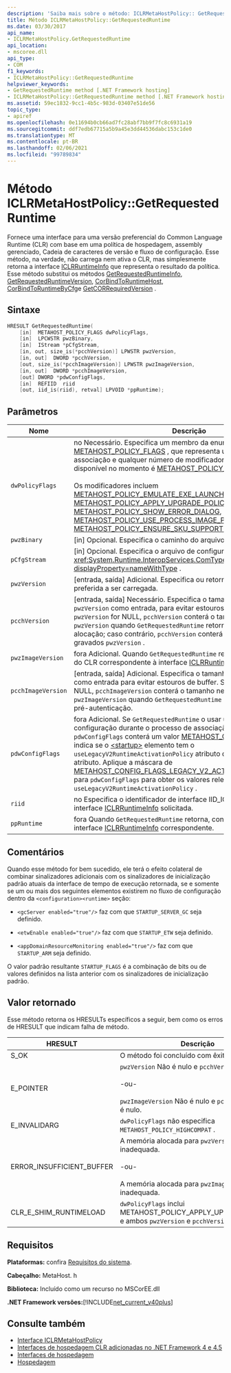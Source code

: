 ```yaml
---
description: 'Saiba mais sobre o método: ICLRMetaHostPolicy:: GetRequestedRuntime'
title: Método ICLRMetaHostPolicy::GetRequestedRuntime
ms.date: 03/30/2017
api_name:
- ICLRMetaHostPolicy.GetRequestedRuntime
api_location:
- mscoree.dll
api_type:
- COM
f1_keywords:
- ICLRMetaHostPolicy::GetRequestedRuntime
helpviewer_keywords:
- GetRequestedRuntime method [.NET Framework hosting]
- ICLRMetaHostPolicy::GetRequestedRuntime method [.NET Framework hosting]
ms.assetid: 59ec1832-9cc1-4b5c-983d-03407e51de56
topic_type:
- apiref
ms.openlocfilehash: 0e11694b0cb66ad7fc28abf7bb9f7fc8c6931a19
ms.sourcegitcommit: ddf7edb67715a5b9a45e3dd44536dabc153c1de0
ms.translationtype: MT
ms.contentlocale: pt-BR
ms.lasthandoff: 02/06/2021
ms.locfileid: "99789834"
---
```

# <a name="iclrmetahostpolicygetrequestedruntime-method"></a>Método ICLRMetaHostPolicy::GetRequestedRuntime

Fornece uma interface para uma versão preferencial do Common Language Runtime (CLR) com base em uma política de hospedagem, assembly gerenciado, Cadeia de caracteres de versão e fluxo de configuração. Esse método, na verdade, não carrega nem ativa o CLR, mas simplesmente retorna a interface [ICLRRuntimeInfo](iclrruntimeinfo-interface.md) que representa o resultado da política. Esse método substitui os métodos [GetRequestedRuntimeInfo](getrequestedruntimeinfo-function.md), [GetRequestedRuntimeVersion](getrequestedruntimeversion-function.md), [CorBindToRuntimeHost](corbindtoruntimehost-function.md), [CorBindToRuntimeByCfg](corbindtoruntimebycfg-function.md)e [GetCORRequiredVersion](getcorrequiredversion-function.md) .

## <a name="syntax"></a>Sintaxe

```cpp
HRESULT GetRequestedRuntime(
    [in]  METAHOST_POLICY_FLAGS dwPolicyFlags,
    [in]  LPCWSTR pwzBinary,
    [in]  IStream *pCfgStream,
    [in, out, size_is(*pcchVersion)] LPWSTR pwzVersion,
    [in, out]  DWORD *pcchVersion,
    [out, size_is(*pcchImageVersion)] LPWSTR pwzImageVersion,
    [in, out]  DWORD *pcchImageVersion,
    [out] DWORD *pdwConfigFlags,
    [in]  REFIID  riid
    [out, iid_is(riid), retval] LPVOID *ppRuntime);
```

## <a name="parameters"></a>Parâmetros

|Nome|Descrição|
|----------|-----------------|
|`dwPolicyFlags`|no Necessário. Especifica um membro da enumeração de [METAHOST_POLICY_FLAGS](metahost-policy-flags-enumeration.md) , que representa uma política de associação e qualquer número de modificadores. A única política disponível no momento é [METAHOST_POLICY_HIGHCOMPAT](metahost-policy-flags-enumeration.md).<br /><br /> Os modificadores incluem [METAHOST_POLICY_EMULATE_EXE_LAUNCH](metahost-policy-flags-enumeration.md), [METAHOST_POLICY_APPLY_UPGRADE_POLICY](metahost-policy-flags-enumeration.md), [METAHOST_POLICY_SHOW_ERROR_DIALOG](metahost-policy-flags-enumeration.md), [METAHOST_POLICY_USE_PROCESS_IMAGE_PATH](metahost-policy-flags-enumeration.md)e [METAHOST_POLICY_ENSURE_SKU_SUPPORTED](metahost-policy-flags-enumeration.md).|
|`pwzBinary`|[in] Opcional. Especifica o caminho do arquivo do assembly.|
|`pCfgStream`|[in] Opcional. Especifica o arquivo de configuração como um <xref:System.Runtime.InteropServices.ComTypes.IStream?displayProperty=nameWithType> .|
|`pwzVersion`|[entrada, saída] Adicional. Especifica ou retorna a versão de CLR preferida a ser carregada.|
|`pcchVersion`|[entrada, saída] Necessário. Especifica o tamanho esperado de `pwzVersion` como entrada, para evitar estouros de buffer. Se `pwzVersion` for NULL, `pcchVersion` conterá o tamanho esperado de `pwzVersion` quando `GetRequestedRuntime` retorna, para permitir pré-alocação; caso contrário, `pcchVersion` conterá o número de caracteres gravados `pwzVersion` .|
|`pwzImageVersion`|fora Adicional. Quando `GetRequestedRuntime` retorna, contém a versão do CLR correspondente à interface [ICLRRuntimeInfo](iclrruntimeinfo-interface.md) que é retornada.|
|`pcchImageVersion`|[entrada, saída] Adicional. Especifica o tamanho de `pwzImageVersion` como entrada para evitar estouros de buffer. Se `pwzImageVersion` for NULL, `pcchImageVersion` conterá o tamanho necessário de `pwzImageVersion` quando `GetRequestedRuntime` retorna, para permitir a pré-autenticação.|
|`pdwConfigFlags`|fora Adicional. Se `GetRequestedRuntime` o usar um arquivo de configuração durante o processo de associação, quando ele retornar, `pdwConfigFlags` conterá um valor [METAHOST_CONFIG_FLAGS](metahost-config-flags-enumeration.md) que indica se o [\<startup>](../../configure-apps/file-schema/startup/startup-element.md) elemento tem o `useLegacyV2RuntimeActivationPolicy` atributo definido e o valor do atributo. Aplique a máscara de [METAHOST_CONFIG_FLAGS_LEGACY_V2_ACTIVATION_POLICY_MASK](metahost-config-flags-enumeration.md) para `pdwConfigFlags` para obter os valores relevantes para `useLegacyV2RuntimeActivationPolicy` .|
|`riid`|no Especifica o identificador de interface IID_ICLRRuntimeInfo para a interface [ICLRRuntimeInfo](iclrruntimeinfo-interface.md) solicitada.|
|`ppRuntime`|fora Quando `GetRequestedRuntime` retorna, contém um ponteiro para a interface [ICLRRuntimeInfo](iclrruntimeinfo-interface.md) correspondente.|

## <a name="remarks"></a>Comentários

Quando esse método for bem sucedido, ele terá o efeito colateral de combinar sinalizadores adicionais com os sinalizadores de inicialização padrão atuais da interface de tempo de execução retornada, se e somente se um ou mais dos seguintes elementos existirem no fluxo de configuração dentro da `<configuration><runtime>` seção:

- `<gcServer enabled="true"/>` faz com que `STARTUP_SERVER_GC` seja definido.

- `<etwEnable enabled="true"/>` faz com que `STARTUP_ETW` seja definido.

- `<appDomainResourceMonitoring enabled="true"/>` faz com que `STARTUP_ARM` seja definido.

O valor padrão resultante `STARTUP_FLAGS` é a combinação de bits ou de valores definidos na lista anterior com os sinalizadores de inicialização padrão.

## <a name="return-value"></a>Valor retornado

Esse método retorna os HRESULTs específicos a seguir, bem como os erros de HRESULT que indicam falha de método.

|HRESULT|Descrição|
|-------------|-----------------|
|S_OK|O método foi concluído com êxito.|
|E_POINTER|`pwzVersion` Não é nulo e `pcchVersion` é nulo.<br /><br /> -ou-<br /><br /> `pwzImageVersion` Não é nulo e `pcchImageVersion` é nulo.|
|E_INVALIDARG|`dwPolicyFlags` não especifica `METAHOST_POLICY_HIGHCOMPAT` .|
|ERROR_INSUFFICIENT_BUFFER|A memória alocada para `pwzVersion` é inadequada.<br /><br /> -ou-<br /><br /> A memória alocada para `pwzImageVersion` é inadequada.|
|CLR_E_SHIM_RUNTIMELOAD|`dwPolicyFlags` inclui METAHOST_POLICY_APPLY_UPGRADE_POLICY e ambos `pwzVersion` e `pcchVersion` são nulos.|

## <a name="requirements"></a>Requisitos

**Plataformas:** confira [Requisitos do sistema](../../get-started/system-requirements.md).

**Cabeçalho:** MetaHost. h

**Biblioteca:** Incluído como um recurso no MSCorEE.dll

**.NET Framework versões:**[!INCLUDE[net_current_v40plus](../../../../includes/net-current-v40plus-md.md)]

## <a name="see-also"></a>Consulte também

- [Interface ICLRMetaHostPolicy](iclrmetahostpolicy-interface.md)
- [Interfaces de hospedagem CLR adicionadas no .NET Framework 4 e 4.5](clr-hosting-interfaces-added-in-the-net-framework-4-and-4-5.md)
- [Interfaces de hospedagem](hosting-interfaces.md)
- [Hospedagem](index.md)
